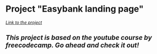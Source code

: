 # **Project "Easybank landing page"**

*[Link to the project](https://myers32.github.io/Easybank-landing-page/)*

## *This project is based on the youtube course by freecodecamp. Go ahead and check it out!*
